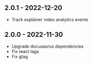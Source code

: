 ## 2.0.1 - 2022-12-20
- Track explainer video analytics events

## 2.0.0 - 2022-11-30
- Upgrade docusaurus dependencies
- Fix react tags
- Fix gtag

